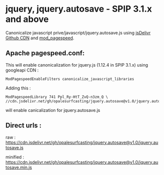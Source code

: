 # jquery, jquery.autosave - SPIP 3.1.x and above
Canonicalize javascript prive/javascript/jquery.autosave.js
using [jsDelivr Github CDN](https://www.jsdelivr.com/feature) and [mod_pagespeed](https://github.com/pagespeed/mod_pagespeed).

## Apache pagespeed.conf:

This will enable canonicalization for jquery.js (1.12.4 in SPIP 3.1.x) using googleapi CDN :
 ```
 ModPagespeedEnableFilters canonicalize_javascript_libraries
 ```
 Adding this :
 ```
 ModPagespeedLibrary 741 Ppl_Ry-HtT_ZvQ-n3zm_Q \
 //cdn.jsdelivr.net/gh/opalesurfcasting/jquery.autosave@v1.0/jquery.autosave.min.js
 ```
 will enable canicalization for jquery.autosave.js
 
## Direct urls :
 
 raw : https://cdn.jsdelivr.net/gh/opalesurfcasting/jquery.autosave@v1.0/jquery.autosave.js
 
 minified : https://cdn.jsdelivr.net/gh/opalesurfcasting/jquery.autosave@v1.0/jquery.autosave.min.js
